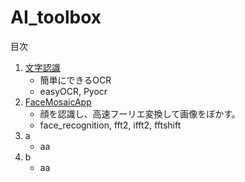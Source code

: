 # AI_toolbox

目次

1. [文字認識](./文字認識(OCR)/)
   - 簡単にできるOCR
   - easyOCR, Pyocr
2. [FaceMosaicApp](./FaceMosaicApp)
   - 顔を認識し、高速フーリエ変換して画像をぼかす。
   - face_recognition, fft2, ifft2, fftshift
3. a
   - aa
4. b
   - aa